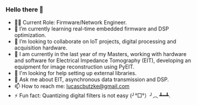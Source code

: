### Hello there 👋 

<!-- https://www.youtube.com/watch?v=TsaLQAetPLU -->

<!--**lucasbutzke/lucasbutzke** is a ✨ _special_ ✨ repository because its `README.md` (this file) appears on your GitHub profile.
-->

<!--Here are some ideas to get you started:-->

- 👨‍💻 Current Role: Firmware/Network Engineer.
- 🌱 I’m currently learning real-time embedded firmware and DSP optimization.
- 👯 I’m looking to collaborate on IoT projects, digital processing and acquisition hardware.
- 🔭 I am currently in the last year of my Masters, working with hardware and software for Electrical Impedance Tomography (EIT), developing an equipment for image reconstruction using PyEIT.
- 🤔 I'm looking for help setting up external libraries.
- 💬 Ask me about EIT, asynchronous data transmission and DSP.
- 📫 How to reach me: lucascbutzke@gmail.com
- ⚡ Fun fact: Quantizing digital filters is not easy (╯°□°）╯︵ ┻━┻.

<!-- <div>
  <a href="https://github.com/lucasbutzke">
  <img height="180em" src="https://github-readme-stats.vercel.app/api?username=lucasbutzke&show_icons=true&theme=cobalt&include_all_commits=true&count_private=true"/>
  <img height="180em" src="https://github-readme-stats.vercel.app/api/top-langs/?username=lucasbutzke&layout=compact&langs_count=6&theme=gruvbox"/>
</div> -->
